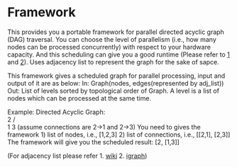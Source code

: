 # Framework

This provides you a portable framework for parallel directed acyclic graph (DAG) traversal. You can choose the level of parallelism (i.e., how many nodes can be processed concurrently) with respect to your hardware capacity. And this scheduling can give you a good runtime (Please refer to [1](http://www.math.ucsd.edu/~ronspubs/72_04_two_processors.pdf) and [2](http://ieeexplore.ieee.org/xpl/login.jsp?tp=&arnumber=7357180)). Uses adjacency list to represent the graph for the sake of sapce.

This framework gives a scheduled graph for parallel processing, input and output of it are as below:
In: Graph(nodes, edges(represented by adj_list))
Out: List of levels sorted by topological order of Graph. A level is a list of nodes which can be processed at the same time.

Example:
Directed Acyclic Graph:      
            2
          /   \
        1       3 (assume connections are 2->1 and 2->3)
You need to gives the framework 1) list of nodes, i.e., [1,2,3] 2) list of connections, i.e., [[2,1], [2,3]]
The framework will give you the scheduled result: [2, [1,3]]

(For adjacency list please refer 1. [wiki](https://en.wikipedia.org/wiki/Adjacency_list) 2. [igraph](http://igraph.org/redirect.html))
